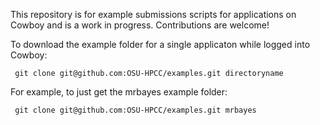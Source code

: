 This repository is for example submissions scripts for applications on Cowboy
and is a work in progress.  Contributions are welcome!

To download the example folder for a single applicaton while logged into Cowboy:

` git clone git@github.com:OSU-HPCC/examples.git directoryname`

For example, to just get the mrbayes example folder:

` git clone git@github.com:OSU-HPCC/examples.git mrbayes`



